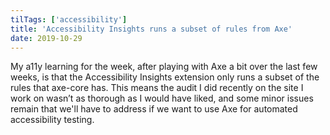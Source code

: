 ```yaml
---
tilTags: ['accessibility']
title: 'Accessibility Insights runs a subset of rules from Axe'
date: 2019-10-29
---
```


My a11y learning for the week, after playing with Axe a bit over the last few weeks, is that the Accessibility Insights extension only runs a subset of the rules that axe-core has. This means the audit I did recently on the site I work on wasn’t as thorough as I would have liked, and some minor issues remain that we'll have to address if we want to use Axe for automated accessibility testing.
